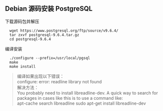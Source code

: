 

## Debian 源码安装 PostgreSQL

下载源码包并解压

      wget https://www.postgresql.org/ftp/source/v9.6.4/
      tar zxvf postgresql-9.6.4.tar.gz
      cd postgresql-9.6.4

编译安装

      ./configure --prefix=/usr/local/pgsql
      make
      make install

> 编译如果出现以下错误：   
  configure: error: readline library not found   
> 解决方法：    
  You probably need to install libreadline-dev.
  A quick way to search for packages in cases like this is to use a command like:    
    apt-cache search libreadline
    sudo apt-get install libreadline-dev

